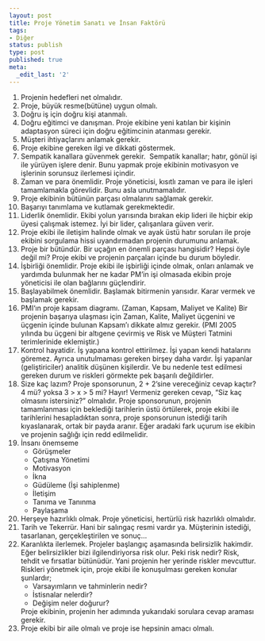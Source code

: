 ```yaml
---
layout: post
title: Proje Yönetim Sanatı ve İnsan Faktörü
tags:
- Diğer
status: publish
type: post
published: true
meta:
  _edit_last: '2'
---
```

<ol>
	<li>Projenin hedefleri net olmalıdır.</li>
	<li>Proje, büyük resme(bütüne) uygun olmalı.</li>
	<li>Doğru iş için doğru kişi atanmalı.</li>
	<li>Doğru eğitimci ve danışman. Proje ekibine yeni katılan bir kişinin adaptasyon süreci için doğru eğitimcinin atanması gerekir.</li>
	<li>Müşteri ihtiyaçlarını anlamak gerekir.</li>
	<li>Proje ekibine gereken ilgi ve dikkati göstermek.</li>
	<li>Sempatik kanallara güvenmek gerekir.  Sempatik kanallar; hatır, gönül işi ile yürüyen işlere denir. Bunu yapmak proje ekibinin motivasyon ve işlerinin sorunsuz ilerlemesi içindir.</li>
	<li>Zaman ve para önemlidir. Proje yöneticisi, kısıtlı zaman ve para ile işleri tamamlamakla görevlidir. Bunu asla unutmamalıdır.</li>
	<li>Proje ekibinin bütünün parçası olmalarını sağlamak gerekir.</li>
	<li>Başarıyı tanımlama ve kutlamak gerekmektedir.</li>
	<li>Liderlik önemlidir. Ekibi yolun yarısında bırakan ekip lideri ile hiçbir ekip üyesi çalışmak istemez. İyi bir lider, çalışanlara güven verir.</li>
	<li>Proje ekibi ile iletişim halinde olmak ve ayak üstü hatır soruları ile proje ekibini sorgulama hissi uyandırmadan projenin durumunu anlamak.</li>
	<li>Proje bir bütündür. Bir uçağın en önemli parçası hangisidir? Hepsi öyle değil mi? Proje ekibi ve projenin parçaları içinde bu durum böyledir.</li>
	<li>İşbirliği önemlidir. Proje ekibi ile işbirliği içinde olmak, onları anlamak ve yardımda bulunmak her ne kadar PM’in işi olmasada ekibin proje yöneticisi ile olan bağlarını güçlendirir.</li>
	<li>Başlayabilmek önemlidir. Başlamak bitirmenin yarısıdır. Karar vermek ve başlamak gerekir.</li>
	<li>PMI‘ın proje kapsam diagramı. (Zaman, Kapsam, Maliyet ve Kalite) Bir projenin başarıya ulaşması için Zaman, Kalite, Maliyet üçgenini ve üçgenin içinde bulunan Kapsam’ı dikkate almız gerekir. (PMI 2005 yılında bu üçgeni bir altıgene çevirmiş ve Risk ve Müşteri Tatmini terimlerinide eklemiştir.)</li>
	<li>Kontrol hayatidir. İş yapana kontrol ettirilmez. İşi yapan kendi hatalarını göremez. Ayrıca unutulmaması gereken birşey daha vardır. İşi yapanlar (geliştiriciler) analitik düşünen kişilerdir. Ve bu nedenle test edilmesi gereken durum ve riskleri görmekte pek başarılı değildirler.</li>
	<li>Size kaç lazım? Proje sponsorunun, 2 + 2’sine vereceğiniz cevap kaçtır? 4 mü? yoksa 3 &gt; x &gt; 5 mi? Hayır! Vermeniz gereken cevap, “Siz kaç olmasını istersiniz?” olmalıdır. Proje sponsorunun, projenin tamamlanması için beklediği tarihlerin üstü örtülerek, proje ekibi ile tarihlerini hesapladıktan sonra, proje sponsorunun istediği tarih kıyaslanarak, ortak bir payda aranır. Eğer aradaki fark uçurum ise ekibin ve projenin sağlığı için redd edilmelidir.</li>
	<li>İnsanı önemseme
<ul>
	<li>Görüşmeler</li>
	<li>Çatışma Yönetimi</li>
	<li>Motivasyon</li>
	<li>İkna</li>
	<li>Güdüleme (İşi sahiplenme)</li>
	<li>İletişim</li>
	<li>Tanıma ve Tanınma</li>
	<li>Paylaşama</li>
</ul>
</li>
	<li>Herşeye hazırlıklı olmak. Proje yöneticisi, hertürlü risk hazırlıklı olmalıdır.</li>
	<li>Tarih ve Tekerrür. Hani bir salıngaç resmi vardır ya. Müşterinin istediği, tasarlanan, gerçekleştirilen ve sonuç…</li>
	<li>Karanlıkta ilerlemek. Projeler başlangıç aşamasında belirsizlik hakimdir. Eğer belirsizlikler bizi ilgilendiriyorsa risk olur. Peki risk nedir? Risk, tehdit ve fırsatlar bütünüdür. Yani projenin her yerinde riskler mevcuttur. Riskleri yönetmek için, proje ekibi ile konuşulması gereken konular şunlardır;
<ul>
	<li>Varsayımların ve tahminlerin nedir?</li>
	<li>İstisnalar nelerdir?</li>
	<li>Değişim neler doğurur?</li>
</ul>
Proje ekibinin, projenin her adımında yukarıdaki sorulara cevap araması gerekir.</li>
	<li>Proje ekibi bir aile olmalı ve proje ise hepsinin amacı olmalı.</li>
</ol>
